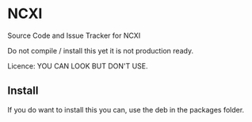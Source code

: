 # NCXI
Source Code and Issue Tracker for NCXI

Do not compile / install this yet it is not production ready.

Licence: YOU CAN LOOK BUT DON'T USE.

## Install

If you do want to install this you can, use the deb in the packages folder.
